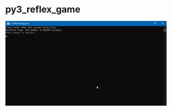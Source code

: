 # py3_reflex_game

![Demo](https://github.com/Nytra/py3_reflex_game/blob/master/reflex_game_gif.gif)
